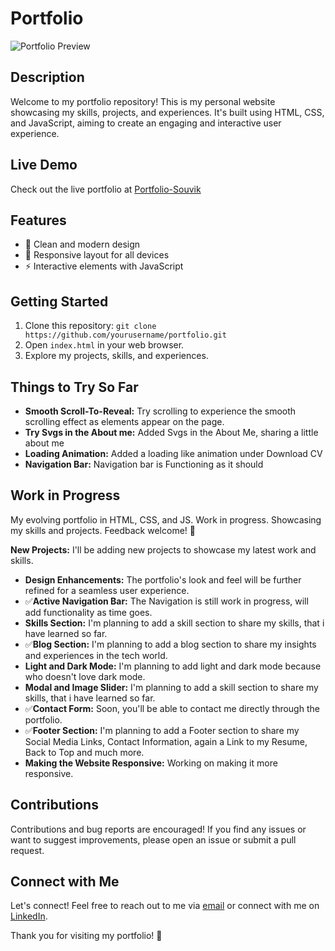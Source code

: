 # Portfolio

![Portfolio Preview](https://github.com/souvikrajsingh/portfolio-in-progress/assets/81793119/a8dd10ba-8ec9-411f-9b10-14bf846abf9e)

## Description

Welcome to my portfolio repository! This is my personal website showcasing my skills, projects, and experiences. It's built using HTML, CSS, and JavaScript, aiming to create an engaging and interactive user experience.

## Live Demo
Check out the live portfolio at [Portfolio-Souvik](https://souvik-portfolio-gamma.vercel.app/)

## Features

- 🎨 Clean and modern design
- 📱 Responsive layout for all devices
- ⚡️ Interactive elements with JavaScript

## Getting Started

1. Clone this repository: `git clone https://github.com/yourusername/portfolio.git`
2. Open `index.html` in your web browser.
3. Explore my projects, skills, and experiences.

## Things to Try So Far
- **Smooth Scroll-To-Reveal:** Try scrolling to experience the smooth scrolling effect as elements appear on the page.
- **Try Svgs in the About me:** Added Svgs in the About Me, sharing a little about me
- **Loading Animation:** Added a loading like animation under Download CV
- **Navigation Bar:** Navigation bar is Functioning as it should

## Work in Progress

My evolving portfolio in HTML, CSS, and JS. Work in progress. Showcasing my skills and projects. Feedback welcome! 🚀

 **New Projects:** I'll be adding new projects to showcase my latest work and skills.
 
- **Design Enhancements:** The portfolio's look and feel will be further refined for a seamless user experience.
- ✅**Active Navigation Bar:** The Navigation is still work in progress, will add functionality as time goes.
- **Skills Section:** I'm planning to add a skill section to share my skills, that i have learned so far.
- ✅**Blog Section:** I'm planning to add a blog section to share my insights and experiences in the tech world.
- **Light and Dark Mode:** I'm planning to add light and dark mode because who doesn't love dark mode.
- **Modal and Image Slider:** I'm planning to add a skill section to share my skills, that i have learned so far.
- ✅**Contact Form:** Soon, you'll be able to contact me directly through the portfolio.
- ✅**Footer Section:** I'm planning to add a Footer section to share my Social Media Links, Contact Information, again a Link to my Resume, Back to Top and much more.
- **Making the Website Responsive:** Working on making it more responsive.

## Contributions

Contributions and bug reports are encouraged! If you find any issues or want to suggest improvements, please open an issue or submit a pull request.

## Connect with Me

Let's connect! Feel free to reach out to me via [email](mailto:souvikrajsingh02@gmail.com) or connect with me on [LinkedIn](https://www.linkedin.com/in/souvik-raj-singh-9650bb187/).

Thank you for visiting my portfolio! 🚀
